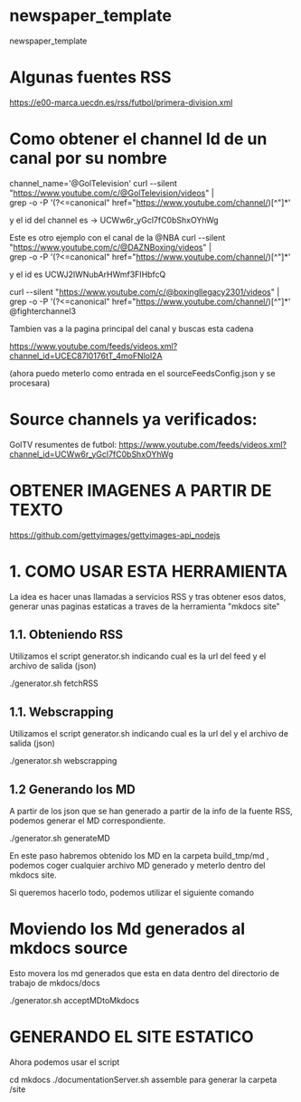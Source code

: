 # newspaper_template
newspaper_template

# Algunas fuentes RSS
https://e00-marca.uecdn.es/rss/futbol/primera-division.xml


# Como obtener el channel Id de un canal por su nombre 

channel_name='@GolTelevision' 
curl --silent "https://www.youtube.com/c/@GolTelevision/videos" |\
    grep -o -P '(?<=canonical" href="https://www.youtube.com/channel/)[^"]*'
	
y el id del channel es ->	UCWw6r_yGcl7fC0bShxOYhWg

Este es otro ejemplo con el canal de la @NBA
curl --silent "https://www.youtube.com/c/@DAZNBoxing/videos" |\
    grep -o -P '(?<=canonical" href="https://www.youtube.com/channel/)[^"]*'

y el id es UCWJ2lWNubArHWmf3FIHbfcQ
           

curl --silent "https://www.youtube.com/c/@boxingllegacy2301/videos" |\
    grep -o -P '(?<=canonical" href="https://www.youtube.com/channel/)[^"]*'
@fighterchannel3

Tambien vas a la pagina principal del canal y buscas esta cadena

https://www.youtube.com/feeds/videos.xml?channel_id=UCEC87l0176tT_4moFNlol2A

(ahora puedo meterlo como entrada en el sourceFeedsConfig.json y se procesara)

# Source channels ya verificados:
GolTV resumentes de futbol: https://www.youtube.com/feeds/videos.xml?channel_id=UCWw6r_yGcl7fC0bShxOYhWg

	
# OBTENER IMAGENES A PARTIR DE TEXTO
https://github.com/gettyimages/gettyimages-api_nodejs

# 1. COMO USAR ESTA HERRAMIENTA
La idea es hacer unas llamadas a servicios RSS y tras obtener esos datos, generar unas paginas estaticas a traves de la herramienta "mkdocs site"    

## 1.1. Obteniendo RSS
Utilizamos el script  generator.sh indicando cual es la url del feed y el archivo de salida (json)

./generator.sh fetchRSS 

## 1.1. Webscrapping
Utilizamos el script  generator.sh indicando cual es la url del y el archivo de salida (json)

./generator.sh webscrapping 

## 1.2 Generando los MD
A partir de los json que se han generado a partir de la info de la fuente RSS, podemos generar el MD correspondiente.

./generator.sh generateMD 

En este paso habremos obtenido los MD en la carpeta build_tmp/md , podemos coger cualquier archivo MD generado y meterlo dentro del mkdocs site.

Si queremos hacerlo todo, podemos utilizar el siguiente comando

# Moviendo los Md generados al mkdocs source

Esto movera los md generados que esta en data dentro del directorio de trabajo de mkdocs/docs

./generator.sh acceptMDtoMkdocs

# GENERANDO EL SITE ESTATICO 
Ahora podemos usar el script 

cd mkdocs
./documentationServer.sh assemble para generar la carpeta /site


